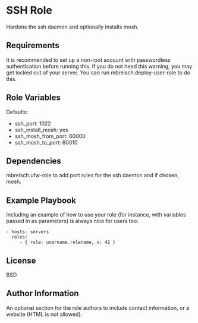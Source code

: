 SSH Role
=========

Hardens the ssh daemon and optionally installs mosh.

Requirements
------------

It is recommended to set up a non-root account with passwordless authentication before running this. If you do not
heed this warning, you may get locked out of your server. You can run mbreisch.deploy-user-role to do this.

Role Variables
--------------

Defaults:
* ssh_port: 1022
* ssh_install_mosh: yes
* ssh_mosh_from_port: 60000
* ssh_mosh_to_port: 60010

Dependencies
------------

mbreisch.ufw-role to add port rules for the ssh daemon and if chosen, mosh.

Example Playbook
----------------

Including an example of how to use your role (for instance, with variables passed in as parameters) is always nice for users too:

    - hosts: servers
      roles:
         - { role: username.rolename, x: 42 }

License
-------

BSD

Author Information
------------------

An optional section for the role authors to include contact information, or a website (HTML is not allowed).
